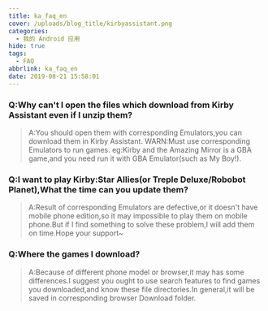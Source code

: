 ```yaml
---
title: ka_faq_en
cover: /uploads/blog_title/kirbyassistant.png
categories:
  - 我的 Android 应用
hide: true
tags:
  - FAQ
abbrlink: ka_faq_en
date: 2019-08-21 15:58:01
---
```


### Q:Why can't I open the files which download from Kirby Assistant even if I unzip them?

> A:You should open them with corresponding Emulators,you can download them in Kirby Assistant. WARN:Must use corresponding Emulators to run games. eg:Kirby and the Amazing Mirror is a GBA game,and you need run it with GBA Emulator(such as My Boy!).

### Q:I want to play Kirby:Star Allies(or Treple Deluxe/Robobot Planet),What the time can you update them?

> A:Result of corresponding Emulators are defective,or it doesn't have mobile phone edition,so it may impossible to play them on mobile phone.But if I find something to solve these problem,I will add them on time.Hope your support~

### Q:Where the games I download?

> A:Because of different phone model or browser,it may has some differences.I suggest you ought to use search features to find games you downloaded,and know these file directories.In general,it will be saved in corresponding browser Download folder.

